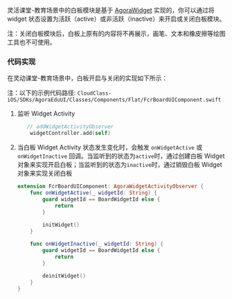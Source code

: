 灵活课堂-教育场景中的白板模块是基于 [AgoraWidget](agora_class_widget_ios.md) 实现的，你可以通过将 widget 状态设置为活跃（active）或非活跃（inactive）来开启或关闭白板模块。

注：关闭白板模块后，白板上原有的内容将不再展示，画笔、文本和橡皮擦等绘图工具也不可使用。

### 代码实现
在灵动课堂-教育场景中，白板开启与关闭的实现如下所示：

注：以下的示例代码路径: `CloudClass-iOS/SDKs/AgoraEduUI/Classes/Components/Flat/FcrBoardUIComponent.swift`

1. 监听 Widget Activity

    ```swift
       // addWidgetActivityObserver
    	widgetController.add(self)
    
    ```

2. 当白板 Widget Activity 状态发生变化时，会触发 `onWidgetActive` 或 `onWidgetInactive` 回调。当监听到的状态为`active`时，通过创建白板 Widget 对象来实现开启白板；当监听到的状态为`inactive`时，通过销毁白板 Widget 对象来实现关闭白板

    ```swift
 	extension FcrBoardUIComponent: AgoraWidgetActivityObserver {
    	func onWidgetActive(_ widgetId: String) {
        	guard widgetId == BoardWidgetId else {
            	return
        	}
        	
        	initWidget()
    	}
    
    	func onWidgetInactive(_ widgetId: String) {
        	guard widgetId == BoardWidgetId else {
            	return
        	}
        	        
        	deinitWidget()
    	}
	}
    ```

